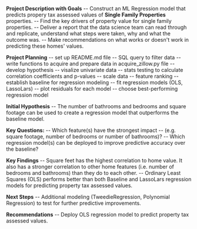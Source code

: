 **Project Description with Goals**
-- Construct an ML Regression model that predicts propery tax assessed values of **Single Family Properties** properties.
-- Find the key drivers of property value for single family properties.
-- Deliver a report that the data science team can read through and replicate, understand what steps were taken, why and what the outcome was.
-- Make recommendations on what works or doesn't work in predicting these homes' values.

**Project Planning**
-- set up README.md file
-- SQL query to filter data
-- write functions to acquire and prepare data in acquire_zillow.py file
-- develop hypothesis
-- visalize univariate data
-- stats testing to calculate correlation coefficients and p-values
-- scale data
-- feature ranking
-- establish baseline for regression modeling
-- fit regression models (OLS, LassoLars)
-- plot residuals for each model
-- choose best-performing regression model
   
**Initial Hypothesis**
-- The number of bathrooms and bedrooms and square footage can be used to create a regression model that outperforms the
    baseline model.

**Key Questions:**
-- Which feature(s) have the strongest impact -- (e.g. square footage, number of bedrooms or number of bathrooms)?
-- Which regression model(s) can be deployed to improve predictive accuracy over the baseline?

**Key Findings** 
-- Square feet has the highest correlation to home value. It also has a stronger correlation to other home features (i.e. number of bedrooms and bathrooms) than they do to each other.
-- Ordinary Least Squares (OLS) performs better than both Baseline and LassoLars regression models for predicting property tax assessed values.

**Next Steps**
-- Additional modeling (TweedieRegression, Polynomial Regression) to test for further predictive improvements.

**Recommendations**
-- Deploy OLS regression model to predict property tax assessed values.